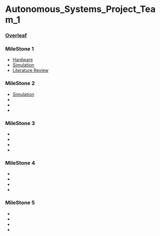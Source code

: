 # Autonomous_Systems_Project_Team_1 

### [Overleaf](https://www.overleaf.com/8317881217nwnzqvwkvkwh#5e357f)

### MileStone 1 
- [Hardware](/Milestone_01_Team_1/Hardware_Milestone_01_Team_1/)
- [Simulation](/Milestone_01_Team_1/Simulation_Milestone_01_Team_1/)
- [Literature Review](/Milestone_01_Team_1/Autonomous_Systems_Literature_Review_Team_1.pdf) 
### MileStone 2
- [Simulation](/Milestone_01_Team_1/Simulation_Milestone_02_Team_1/)
-
-
-
### MileStone 3
-
-
-
-
### MileStone 4
-
-
-
-
### MileStone 5
-
-
-
-
